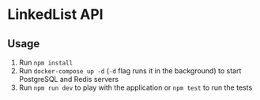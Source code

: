 # LinkedList API

## Usage

1. Run `npm install`
2. Run `docker-compose up -d` (`-d` flag runs it in the background) to start PostgreSQL and Redis servers
3. Run `npm run dev` to play with the application or `npm test` to run the tests
